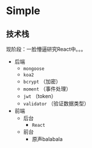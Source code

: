# Simple

## 技术栈

现阶段：一脸懵逼研究React中。。。

- 后端
    - `mongoose`
    - `koa2`
    - `bcrypt` （加密）
    - `moment` （事件处理）
    - `jwt` （token）
    - `validator` （验证数据类型）
- 前端
    - 后台
        - `React`
    - 前台
        - 原声balabala